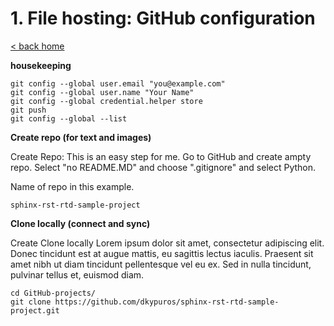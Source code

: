 # 1. File hosting: GitHub configuration

[< back home](README.md)

**housekeeping**

```
git config --global user.email "you@example.com"
git config --global user.name "Your Name"
git config --global credential.helper store
git push
git config --global --list
```

**Create repo (for text and images)**

Create Repo: 
This is an easy step for me. Go to GitHub and create ampty repo. Select "no README.MD" and choose ".gitignore" and select Python.

Name of repo in this example.
```
sphinx-rst-rtd-sample-project
```

**Clone locally (connect and sync)**

Create Clone locally
Lorem ipsum dolor sit amet, consectetur adipiscing elit. Donec tincidunt est at augue mattis, eu sagittis lectus iaculis. Praesent sit amet nibh ut diam tincidunt pellentesque vel eu ex. Sed in nulla tincidunt, pulvinar tellus et, euismod diam.

```
cd GitHub-projects/
git clone https://github.com/dkypuros/sphinx-rst-rtd-sample-project.git
```
